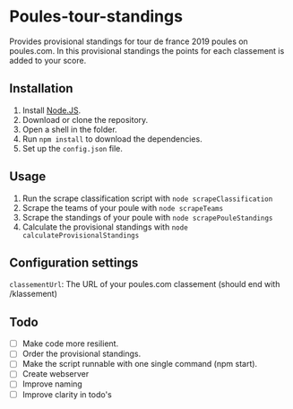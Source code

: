 # Poules-tour-standings

Provides provisional standings for tour de france 2019 poules on poules.com. In this provisional standings the points for each classement is added to your score.

## Installation

1. Install [Node.JS](https://nodejs.org/en/download/).
2. Download or clone the repository.
3. Open a shell in the folder.
4. Run `npm install` to download the dependencies.
5. Set up the `config.json` file.

## Usage  
  
1. Run the scrape classification script with `node scrapeClassification`
2. Scrape the teams of your poule with `node scrapeTeams`
3. Scrape the standings of your poule with `node scrapePouleStandings`
4. Calculate the provisional standings with `node calculateProvisionalStandings`

## Configuration settings
`classementUrl`: The URL of your poules.com classement (should end with /klassement)

## Todo
- [ ] Make code more resilient.
- [ ] Order the provisional standings.
- [ ] Make the script runnable with one single command (npm start).
- [ ] Create webserver
- [ ] Improve naming
- [ ] Improve clarity in todo's

